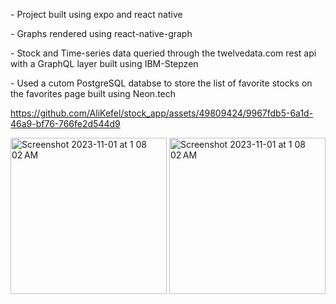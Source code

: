 <Text> - Project built using expo and react native </Text>

<Text> - Graphs rendered using react-native-graph</Text>

<Text> - Stock and Time-series data queried through the twelvedata.com rest api with a GraphQL layer built using IBM-Stepzen</Text>

<Text> - Used a cutom PostgreSQL databse to store the list of favorite stocks on the favorites page built using Neon.tech </Text>


https://github.com/AliKefel/stock_app/assets/49809424/9967fdb5-6a1d-46a9-bf76-766fe2d544d9

<img width="250" alt="Screenshot 2023-11-01 at 1 08 02 AM" src="https://github.com/AliKefel/stock_app/assets/49809424/ce15e5d3-8007-4e82-b268-97c0672b3662">


<img width="250" alt="Screenshot 2023-11-01 at 1 08 02 AM" src="https://github.com/AliKefel/stock_app/assets/49809424/84be3b28-1d99-4408-bf98-79657ac70f98">
